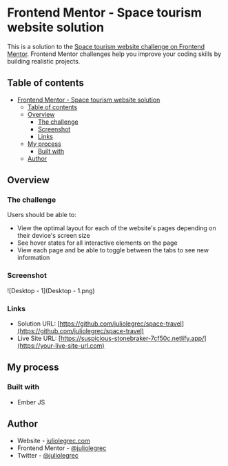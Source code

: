 # Frontend Mentor - Space tourism website solution

This is a solution to the [Space tourism website challenge on Frontend Mentor](https://www.frontendmentor.io/challenges/space-tourism-multipage-website-gRWj1URZ3). Frontend Mentor challenges help you improve your coding skills by building realistic projects.

## Table of contents

- [Frontend Mentor - Space tourism website solution](#frontend-mentor---space-tourism-website-solution)
  - [Table of contents](#table-of-contents)
  - [Overview](#overview)
    - [The challenge](#the-challenge)
    - [Screenshot](#screenshot)
    - [Links](#links)
  - [My process](#my-process)
    - [Built with](#built-with)
  - [Author](#author)

## Overview

### The challenge

Users should be able to:

- View the optimal layout for each of the website's pages depending on their device's screen size
- See hover states for all interactive elements on the page
- View each page and be able to toggle between the tabs to see new information

### Screenshot

![Desktop - 1](Desktop - 1.png)

### Links

- Solution URL: [https://github.com/juliolegrec/space-travel](https://github.com/juliolegrec/space-travel)
- Live Site URL: [https://suspicious-stonebraker-7cf50c.netlify.app/](https://your-live-site-url.com)

## My process

### Built with

- Ember JS

## Author

- Website - [juliolegrec.com](https://www.juliolegrec.com)
- Frontend Mentor - [@juliolegrec](https://www.frontendmentor.io/profile/juliolegrec)
- Twitter - [@juliolegrec](https://twitter.com/JulioLegrec)
